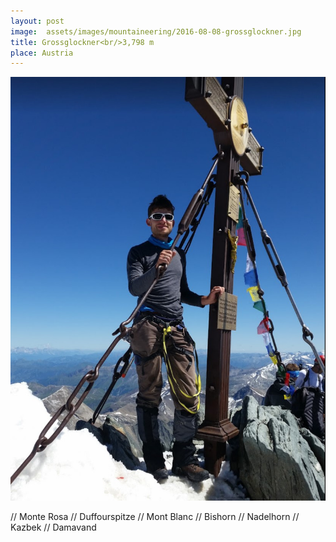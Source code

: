 ```yaml
---
layout: post
image:  assets/images/mountaineering/2016-08-08-grossglockner.jpg
title: Grossglockner<br/>3,798 m
place: Austria
---
```


![Me](/assets/images/mountaineering/2016-08-08-grossglockner-me.jpg)

// Monte Rosa
// Duffourspitze
// Mont Blanc
// Bishorn
// Nadelhorn
// Kazbek
// Damavand
